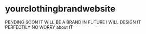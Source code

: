 # yourclothingbrandwebsite
PENDING
SOON IT WILL BE A BRAND 
IN FUTURE I WILL DESIGN IT PERFECTILY NO WORRY about IT 
